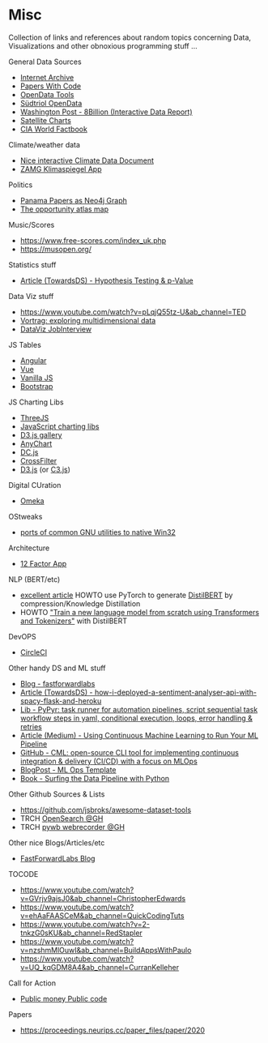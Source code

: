 # Misc

Collection of links and references about random topics concerning Data, Visualizations and other obnoxious programming stuff ...

General Data Sources

- [Internet Archive](https://archive.org/)
- [Papers With Code](https://paperswithcode.com/)
- [OpenData Tools](http://opendata-tools.org/en/)
- [Südtriol OpenData](http://daten.buergernetz.bz.it/de/dataset)
- [Washington Post - 8Billion (Interactive Data Report)](https://www.washingtonpost.com/world/interactive/2022/world-population-8-billion/?pwapi_token=eyJ0eXAiOiJKV1QiLCJhbGciOiJIUzI1NiJ9.eyJzdWJpZCI6IjIwMDAxMTk4IiwicmVhc29uIjoiZ2lmdCIsIm5iZiI6MTY2ODU3ODMzNiwiaXNzIjoic3Vic2NyaXB0aW9ucyIsImV4cCI6MTY2OTc4NzkzNiwiaWF0IjoxNjY4NTc4MzM2LCJqdGkiOiIxNzYzMGRkZi1lZmMyLTRkYTYtODUyNC1kNzQzMmMxZWZiNGUiLCJ1cmwiOiJodHRwczovL3d3dy53YXNoaW5ndG9ucG9zdC5jb20vd29ybGQvaW50ZXJhY3RpdmUvMjAyMi93b3JsZC1wb3B1bGF0aW9uLTgtYmlsbGlvbi8ifQ.M-OJi_V1ruUnVwq7PQ9FNSSD3AzEGZ-i0Zk52HfcvWY&itid=gfta)
- [Satellite Charts](https://satellitecharts.xyz/index.html)
- [CIA World Factbook](https://www.cia.gov/the-world-factbook/)

Climate/weather data
- [Nice interactive Climate Data Document](https://klimadashboard.at/)
- [ZAMG Klimaspiegel App](https://www.zamg.ac.at/cms/de/klima/klima-aktuell/klimamonitoring)

Politics
- [Panama Papers as Neo4j Graph](https://github.com/neo4j-graph-examples/icij-panama-papers)
- [The opportunity atlas map](https://www.opportunityatlas.org/)

Music/Scores
- https://www.free-scores.com/index_uk.php
- https://musopen.org/

Statistics stuff
- [Article (TowardsDS) - Hypothesis Testing & p-Value](https://towardsdatascience.com/hypothesis-testing-p-value-13b55f4b32d9)

Data Viz stuff
- https://www.youtube.com/watch?v=pLqjQ55tz-U&ab_channel=TED
- [Vortrag: exploring multidimensional data](https://www.youtube.com/watch?v=ypc7Ul9LkxA&ab_channel=BocoupLLC)
- [DataViz JobInterview](https://paldhous.github.io/ucb/2015/dataviz/week3.html)

JS Tables
- [Angular](https://www.primefaces.org/primeng/#/table)
- [Vue](https://github.com/ratiw/vuetable-2-with-laravel-5.4)
- [Vanilla JS](https://github.com/olifolkerd/tabulator)
- [Bootstrap](https://examples.bootstrap-table.com/)

JS Charting Libs
- [ThreeJS](https://threejs.org/)
- [JavaScript charting libs](https://www.youtube.com/watch?v=gmLzi1w85t4&ab_channel=CODEISEVERYTHING)
- [D3.js gallery](https://github.com/d3/d3/wiki/Gallery)
- [AnyChart](https://www.anychart.com/)
- [DC.js](https://dc-js.github.io/dc.js/)
- [CrossFilter](https://crossfilter.github.io/crossfilter/)
- [D3.js](https://d3js.org/) (or [C3.js](https://drarmstr.github.io/chartcollection/))

Digital CUration
- [Omeka](https://omeka.org/)

OStweaks
- [ports of common GNU utilities to native Win32](https://unxutils.sourceforge.net/)

Architecture
- [12 Factor App](https://12factor.net/)

NLP (BERT/etc)
- [excellent article](https://medium.com/huggingface/distilbert-8cf3380435b5) HOWTO use PyTorch to generate [DistilBERT](https://huggingface.co/docs/transformers/model_doc/distilbert) by compression/Knowledge Distillation
- HOWTO ["Train a new language model from scratch using Transformers and Tokenizers"](https://huggingface.co/blog/how-to-train) with DistilBERT

DevOPS
- [CircleCI](https://circleci.com/pricing/)

Other handy DS and ML stuff
- [Blog - fastforwardlabs](https://github.com/fastforwardlabs/cmlbootstrap)
- [Article (TowardsDS) - how-i-deployed-a-sentiment-analyser-api-with-spacy-flask-and-heroku](https://towardsdatascience.com/how-i-deployed-a-sentiment-analyser-api-with-spacy-flask-and-heroku-bd9b8f9de6cf)
- [Lib - PyPyr: task runner for automation pipelines, script sequential task workflow steps in yaml, conditional execution, loops, error handling & retries](https://pypyr.io/)
- [Article (Medium) - Using Continuous Machine Learning to Run Your ML Pipeline](https://medium.com/@karthik.vaithyanathan/using-continuous-machine-learning-to-run-your-ml-pipeline-eeeeacad69a3)
- [GitHub - CML: open-source CLI tool for implementing continuous integration & delivery (CI/CD) with a focus on MLOps](https://github.com/iterative/cml)
- [BlogPost - ML Ops Template](https://iutsav.dev/posts/mlops_template_1_setup/)
- [Book - Surfing the Data Pipeline with Python](https://jkropko.github.io/surfing-the-data-pipeline/ch1.html)

Other Github Sources & Lists
- https://github.com/jsbroks/awesome-dataset-tools
- TRCH [OpenSearch @GH](https://github.com/opensearch-project/OpenSearch)
- TRCH [pywb webrecorder @GH](https://github.com/Webrecorder/pywb)

Other nice Blogs/Articles/etc
- [FastForwardLabs Blog](https://blog.fastforwardlabs.com/)

TOCODE
- https://www.youtube.com/watch?v=GVrjv9ajsJ0&ab_channel=ChristopherEdwards
- https://www.youtube.com/watch?v=ehAaFAASCeM&ab_channel=QuickCodingTuts
- https://www.youtube.com/watch?v=2-tnkzG0sKU&ab_channel=RedStapler
- https://www.youtube.com/watch?v=nzshmMlOuwI&ab_channel=BuildAppsWithPaulo
- https://www.youtube.com/watch?v=UQ_kqGDM8A4&ab_channel=CurranKelleher

Call for Action
- [Public money Public code](https://publiccode.eu/en/)

Papers
- https://proceedings.neurips.cc/paper_files/paper/2020
